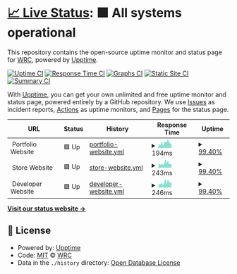 # [📈 Live Status](https://W-R-C.github.io/upptime): <!--live status--> **🟩 All systems operational**

This repository contains the open-source uptime monitor and status page for [WRC](https://W-R-C.github.io/upptime), powered by [Upptime](https://github.com/upptime/upptime).

[![Uptime CI](https://github.com/W-R-C/upptime/workflows/Uptime%20CI/badge.svg)](https://github.com/W-R-C/upptime/actions?query=workflow%3A%22Uptime+CI%22)
[![Response Time CI](https://github.com/W-R-C/upptime/workflows/Response%20Time%20CI/badge.svg)](https://github.com/W-R-C/upptime/actions?query=workflow%3A%22Response+Time+CI%22)
[![Graphs CI](https://github.com/W-R-C/upptime/workflows/Graphs%20CI/badge.svg)](https://github.com/W-R-C/upptime/actions?query=workflow%3A%22Graphs+CI%22)
[![Static Site CI](https://github.com/W-R-C/upptime/workflows/Static%20Site%20CI/badge.svg)](https://github.com/W-R-C/upptime/actions?query=workflow%3A%22Static+Site+CI%22)
[![Summary CI](https://github.com/W-R-C/upptime/workflows/Summary%20CI/badge.svg)](https://github.com/W-R-C/upptime/actions?query=workflow%3A%22Summary+CI%22)

With [Upptime](https://upptime.js.org), you can get your own unlimited and free uptime monitor and status page, powered entirely by a GitHub repository. We use [Issues](https://github.com/W-R-C/upptime/issues) as incident reports, [Actions](https://github.com/W-R-C/upptime/actions) as uptime monitors, and [Pages](https://W-R-C.github.io/upptime) for the status page.

<!--start: status pages-->
<!-- This summary is generated by Upptime (https://github.com/upptime/upptime) -->
<!-- Do not edit this manually, your changes will be overwritten -->
<!-- prettier-ignore -->
| URL | Status | History | Response Time | Uptime |
| --- | ------ | ------- | ------------- | ------ |
| <img alt="" src="$PORTFOLIO_FAVICON" height="13"> Portfolio Website | 🟩 Up | [portfolio-website.yml](https://github.com/W-R-C/upptime/commits/HEAD/history/portfolio-website.yml) | <details><summary><img alt="Response time graph" src="./graphs/portfolio-website/response-time-week.png" height="20"> 194ms</summary><br><a href="https://W-R-C.github.io/upptime/history/portfolio-website"><img alt="Response time 241" src="https://img.shields.io/endpoint?url=https%3A%2F%2Fraw.githubusercontent.com%2FW-R-C%2Fupptime%2FHEAD%2Fapi%2Fportfolio-website%2Fresponse-time.json"></a><br><a href="https://W-R-C.github.io/upptime/history/portfolio-website"><img alt="24-hour response time 156" src="https://img.shields.io/endpoint?url=https%3A%2F%2Fraw.githubusercontent.com%2FW-R-C%2Fupptime%2FHEAD%2Fapi%2Fportfolio-website%2Fresponse-time-day.json"></a><br><a href="https://W-R-C.github.io/upptime/history/portfolio-website"><img alt="7-day response time 194" src="https://img.shields.io/endpoint?url=https%3A%2F%2Fraw.githubusercontent.com%2FW-R-C%2Fupptime%2FHEAD%2Fapi%2Fportfolio-website%2Fresponse-time-week.json"></a><br><a href="https://W-R-C.github.io/upptime/history/portfolio-website"><img alt="30-day response time 229" src="https://img.shields.io/endpoint?url=https%3A%2F%2Fraw.githubusercontent.com%2FW-R-C%2Fupptime%2FHEAD%2Fapi%2Fportfolio-website%2Fresponse-time-month.json"></a><br><a href="https://W-R-C.github.io/upptime/history/portfolio-website"><img alt="1-year response time 241" src="https://img.shields.io/endpoint?url=https%3A%2F%2Fraw.githubusercontent.com%2FW-R-C%2Fupptime%2FHEAD%2Fapi%2Fportfolio-website%2Fresponse-time-year.json"></a></details> | <details><summary><a href="https://W-R-C.github.io/upptime/history/portfolio-website">99.40%</a></summary><a href="https://W-R-C.github.io/upptime/history/portfolio-website"><img alt="All-time uptime 99.86%" src="https://img.shields.io/endpoint?url=https%3A%2F%2Fraw.githubusercontent.com%2FW-R-C%2Fupptime%2FHEAD%2Fapi%2Fportfolio-website%2Fuptime.json"></a><br><a href="https://W-R-C.github.io/upptime/history/portfolio-website"><img alt="24-hour uptime 100.00%" src="https://img.shields.io/endpoint?url=https%3A%2F%2Fraw.githubusercontent.com%2FW-R-C%2Fupptime%2FHEAD%2Fapi%2Fportfolio-website%2Fuptime-day.json"></a><br><a href="https://W-R-C.github.io/upptime/history/portfolio-website"><img alt="7-day uptime 99.40%" src="https://img.shields.io/endpoint?url=https%3A%2F%2Fraw.githubusercontent.com%2FW-R-C%2Fupptime%2FHEAD%2Fapi%2Fportfolio-website%2Fuptime-week.json"></a><br><a href="https://W-R-C.github.io/upptime/history/portfolio-website"><img alt="30-day uptime 99.76%" src="https://img.shields.io/endpoint?url=https%3A%2F%2Fraw.githubusercontent.com%2FW-R-C%2Fupptime%2FHEAD%2Fapi%2Fportfolio-website%2Fuptime-month.json"></a><br><a href="https://W-R-C.github.io/upptime/history/portfolio-website"><img alt="1-year uptime 99.86%" src="https://img.shields.io/endpoint?url=https%3A%2F%2Fraw.githubusercontent.com%2FW-R-C%2Fupptime%2FHEAD%2Fapi%2Fportfolio-website%2Fuptime-year.json"></a></details>
| <img alt="" src="$STORE_FAVICON" height="13"> Store Website | 🟩 Up | [store-website.yml](https://github.com/W-R-C/upptime/commits/HEAD/history/store-website.yml) | <details><summary><img alt="Response time graph" src="./graphs/store-website/response-time-week.png" height="20"> 243ms</summary><br><a href="https://W-R-C.github.io/upptime/history/store-website"><img alt="Response time 292" src="https://img.shields.io/endpoint?url=https%3A%2F%2Fraw.githubusercontent.com%2FW-R-C%2Fupptime%2FHEAD%2Fapi%2Fstore-website%2Fresponse-time.json"></a><br><a href="https://W-R-C.github.io/upptime/history/store-website"><img alt="24-hour response time 194" src="https://img.shields.io/endpoint?url=https%3A%2F%2Fraw.githubusercontent.com%2FW-R-C%2Fupptime%2FHEAD%2Fapi%2Fstore-website%2Fresponse-time-day.json"></a><br><a href="https://W-R-C.github.io/upptime/history/store-website"><img alt="7-day response time 243" src="https://img.shields.io/endpoint?url=https%3A%2F%2Fraw.githubusercontent.com%2FW-R-C%2Fupptime%2FHEAD%2Fapi%2Fstore-website%2Fresponse-time-week.json"></a><br><a href="https://W-R-C.github.io/upptime/history/store-website"><img alt="30-day response time 277" src="https://img.shields.io/endpoint?url=https%3A%2F%2Fraw.githubusercontent.com%2FW-R-C%2Fupptime%2FHEAD%2Fapi%2Fstore-website%2Fresponse-time-month.json"></a><br><a href="https://W-R-C.github.io/upptime/history/store-website"><img alt="1-year response time 292" src="https://img.shields.io/endpoint?url=https%3A%2F%2Fraw.githubusercontent.com%2FW-R-C%2Fupptime%2FHEAD%2Fapi%2Fstore-website%2Fresponse-time-year.json"></a></details> | <details><summary><a href="https://W-R-C.github.io/upptime/history/store-website">99.40%</a></summary><a href="https://W-R-C.github.io/upptime/history/store-website"><img alt="All-time uptime 99.86%" src="https://img.shields.io/endpoint?url=https%3A%2F%2Fraw.githubusercontent.com%2FW-R-C%2Fupptime%2FHEAD%2Fapi%2Fstore-website%2Fuptime.json"></a><br><a href="https://W-R-C.github.io/upptime/history/store-website"><img alt="24-hour uptime 100.00%" src="https://img.shields.io/endpoint?url=https%3A%2F%2Fraw.githubusercontent.com%2FW-R-C%2Fupptime%2FHEAD%2Fapi%2Fstore-website%2Fuptime-day.json"></a><br><a href="https://W-R-C.github.io/upptime/history/store-website"><img alt="7-day uptime 99.40%" src="https://img.shields.io/endpoint?url=https%3A%2F%2Fraw.githubusercontent.com%2FW-R-C%2Fupptime%2FHEAD%2Fapi%2Fstore-website%2Fuptime-week.json"></a><br><a href="https://W-R-C.github.io/upptime/history/store-website"><img alt="30-day uptime 99.76%" src="https://img.shields.io/endpoint?url=https%3A%2F%2Fraw.githubusercontent.com%2FW-R-C%2Fupptime%2FHEAD%2Fapi%2Fstore-website%2Fuptime-month.json"></a><br><a href="https://W-R-C.github.io/upptime/history/store-website"><img alt="1-year uptime 99.86%" src="https://img.shields.io/endpoint?url=https%3A%2F%2Fraw.githubusercontent.com%2FW-R-C%2Fupptime%2FHEAD%2Fapi%2Fstore-website%2Fuptime-year.json"></a></details>
| <img alt="" src="$DEV_FAVICON" height="13"> Developer Website | 🟩 Up | [developer-website.yml](https://github.com/W-R-C/upptime/commits/HEAD/history/developer-website.yml) | <details><summary><img alt="Response time graph" src="./graphs/developer-website/response-time-week.png" height="20"> 246ms</summary><br><a href="https://W-R-C.github.io/upptime/history/developer-website"><img alt="Response time 275" src="https://img.shields.io/endpoint?url=https%3A%2F%2Fraw.githubusercontent.com%2FW-R-C%2Fupptime%2FHEAD%2Fapi%2Fdeveloper-website%2Fresponse-time.json"></a><br><a href="https://W-R-C.github.io/upptime/history/developer-website"><img alt="24-hour response time 264" src="https://img.shields.io/endpoint?url=https%3A%2F%2Fraw.githubusercontent.com%2FW-R-C%2Fupptime%2FHEAD%2Fapi%2Fdeveloper-website%2Fresponse-time-day.json"></a><br><a href="https://W-R-C.github.io/upptime/history/developer-website"><img alt="7-day response time 246" src="https://img.shields.io/endpoint?url=https%3A%2F%2Fraw.githubusercontent.com%2FW-R-C%2Fupptime%2FHEAD%2Fapi%2Fdeveloper-website%2Fresponse-time-week.json"></a><br><a href="https://W-R-C.github.io/upptime/history/developer-website"><img alt="30-day response time 259" src="https://img.shields.io/endpoint?url=https%3A%2F%2Fraw.githubusercontent.com%2FW-R-C%2Fupptime%2FHEAD%2Fapi%2Fdeveloper-website%2Fresponse-time-month.json"></a><br><a href="https://W-R-C.github.io/upptime/history/developer-website"><img alt="1-year response time 275" src="https://img.shields.io/endpoint?url=https%3A%2F%2Fraw.githubusercontent.com%2FW-R-C%2Fupptime%2FHEAD%2Fapi%2Fdeveloper-website%2Fresponse-time-year.json"></a></details> | <details><summary><a href="https://W-R-C.github.io/upptime/history/developer-website">99.40%</a></summary><a href="https://W-R-C.github.io/upptime/history/developer-website"><img alt="All-time uptime 99.86%" src="https://img.shields.io/endpoint?url=https%3A%2F%2Fraw.githubusercontent.com%2FW-R-C%2Fupptime%2FHEAD%2Fapi%2Fdeveloper-website%2Fuptime.json"></a><br><a href="https://W-R-C.github.io/upptime/history/developer-website"><img alt="24-hour uptime 100.00%" src="https://img.shields.io/endpoint?url=https%3A%2F%2Fraw.githubusercontent.com%2FW-R-C%2Fupptime%2FHEAD%2Fapi%2Fdeveloper-website%2Fuptime-day.json"></a><br><a href="https://W-R-C.github.io/upptime/history/developer-website"><img alt="7-day uptime 99.40%" src="https://img.shields.io/endpoint?url=https%3A%2F%2Fraw.githubusercontent.com%2FW-R-C%2Fupptime%2FHEAD%2Fapi%2Fdeveloper-website%2Fuptime-week.json"></a><br><a href="https://W-R-C.github.io/upptime/history/developer-website"><img alt="30-day uptime 99.76%" src="https://img.shields.io/endpoint?url=https%3A%2F%2Fraw.githubusercontent.com%2FW-R-C%2Fupptime%2FHEAD%2Fapi%2Fdeveloper-website%2Fuptime-month.json"></a><br><a href="https://W-R-C.github.io/upptime/history/developer-website"><img alt="1-year uptime 99.86%" src="https://img.shields.io/endpoint?url=https%3A%2F%2Fraw.githubusercontent.com%2FW-R-C%2Fupptime%2FHEAD%2Fapi%2Fdeveloper-website%2Fuptime-year.json"></a></details>

<!--end: status pages-->

[**Visit our status website →**](https://W-R-C.github.io/upptime)

## 📄 License

- Powered by: [Upptime](https://github.com/upptime/upptime)
- Code: [MIT](./LICENSE) © [WRC](https://W-R-C.github.io/upptime)
- Data in the `./history` directory: [Open Database License](https://opendatacommons.org/licenses/odbl/1-0/)
